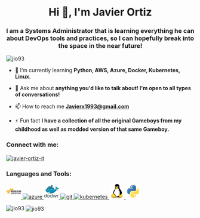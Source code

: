 <h1 align="center">Hi 👋, I'm Javier Ortiz</h1>
<h3 align="center">I am a Systems Administrator that is learning everything he can about DevOps tools and practices, so I can hopefully break into the space in the near future!</h3>

<p align="left"> <img src="https://komarev.com/ghpvc/?username=jio93&label=Profile%20views&color=0e75b6&style=flat" alt="jio93" /> </p>

- 🌱 I’m currently learning **Python, AWS, Azure, Docker, Kubernetes, Linux.**

- 💬 Ask me about **anything you'd like to talk about! I'm open to all types of conversations!**

- 📫 How to reach me **Javierx1993@gmail.com**

- ⚡ Fun fact **I have a collection of all the original Gameboys from my childhood as well as modded version of that same Gameboy.**

<h3 align="left">Connect with me:</h3>
<p align="left">
<a href="https://linkedin.com/in/javier-ortiz-it" target="blank"><img align="center" src="https://raw.githubusercontent.com/rahuldkjain/github-profile-readme-generator/master/src/images/icons/Social/linked-in-alt.svg" alt="javier-ortiz-it" height="30" width="40" /></a>
</p>

<h3 align="left">Languages and Tools:</h3>
<p align="left"> <a href="https://aws.amazon.com" target="_blank"> <img src="https://raw.githubusercontent.com/devicons/devicon/master/icons/amazonwebservices/amazonwebservices-original-wordmark.svg" alt="aws" width="40" height="40"/> </a> <a href="https://azure.microsoft.com/en-in/" target="_blank"> <img src="https://www.vectorlogo.zone/logos/microsoft_azure/microsoft_azure-icon.svg" alt="azure" width="40" height="40"/> </a> <a href="https://www.docker.com/" target="_blank"> <img src="https://raw.githubusercontent.com/devicons/devicon/master/icons/docker/docker-original-wordmark.svg" alt="docker" width="40" height="40"/> </a> <a href="https://git-scm.com/" target="_blank"> <img src="https://www.vectorlogo.zone/logos/git-scm/git-scm-icon.svg" alt="git" width="40" height="40"/> </a> <a href="https://kubernetes.io" target="_blank"> <img src="https://www.vectorlogo.zone/logos/kubernetes/kubernetes-icon.svg" alt="kubernetes" width="40" height="40"/> </a> <a href="https://www.linux.org/" target="_blank"> <img src="https://raw.githubusercontent.com/devicons/devicon/master/icons/linux/linux-original.svg" alt="linux" width="40" height="40"/> </a> <a href="https://www.python.org" target="_blank"> <img src="https://raw.githubusercontent.com/devicons/devicon/master/icons/python/python-original.svg" alt="python" width="40" height="40"/> </a> </p>

<p><img align="left" src="https://github-readme-stats.vercel.app/api/top-langs?username=jio93&show_icons=true&locale=en&layout=compact" alt="jio93" /></p>

<p>&nbsp;<img align="center" src="https://github-readme-stats.vercel.app/api?username=jio93&show_icons=true&locale=en" alt="jio93" /></p>
